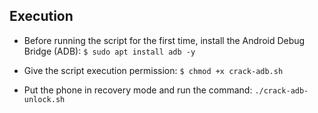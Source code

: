## Execution

* Before running the script for the first time, install the Android Debug Bridge (ADB): ```$ sudo apt install adb -y```

* Give the script execution permission: ```$ chmod +x crack-adb.sh```

* Put the phone in recovery mode and run the command: ```./crack-adb-unlock.sh```
